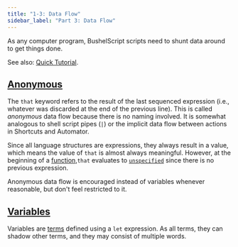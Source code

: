 ```yaml
---
title: "1-3: Data Flow"
sidebar_label: "Part 3: Data Flow"
---
```


As any computer program, BushelScript scripts need to shunt data around to get things done.

See also: [Quick Tutorial](/docs/tutorial/data-flow).

## [Anonymous](/docs/ref/grammar#reference)

The `that` keyword refers to the result of the last sequenced expression (i.e., whatever was discarded at the end of the previous line). This is called _anonymous_ data flow because there is no naming involved. It is somewhat analogous to shell script pipes (`|`) or the implicit data flow between actions in Shortcuts and Automator.

Since all language structures are expressions, they always result in a value, which means the value of `that` is almost always meaningful. However, at the beginning of a [function](/docs/ref/functions),`that` evaluates to [`unspecified`](/docs/ref/basic-syntax#unspecified-the-incidental-absence-of-a-value) since there is no previous expression.

Anonymous data flow is encouraged instead of variables whenever reasonable, but don't feel restricted to it.

## [Variables](/docs/ref/grammar#definition)

Variables are [terms](/docs/ref/terms) defined using a `let` expression. As all terms, they can shadow other terms, and they may consist of multiple words.
